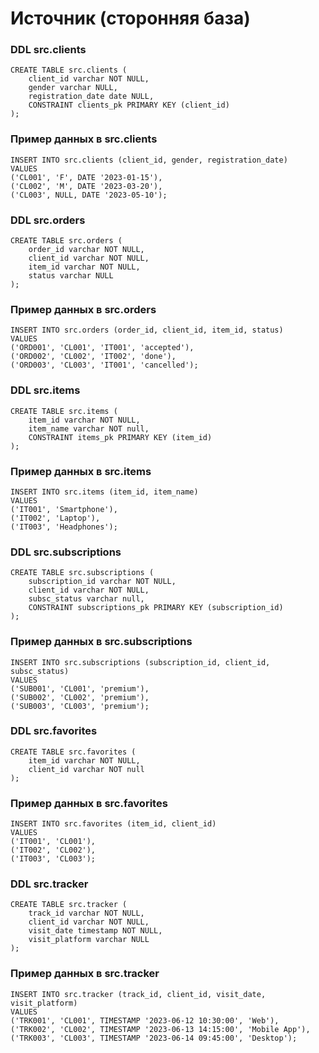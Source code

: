 # Источник (сторонняя база)

### DDL src.clients
```
CREATE TABLE src.clients (
	client_id varchar NOT NULL,
	gender varchar NULL,
	registration_date date NULL,
	CONSTRAINT clients_pk PRIMARY KEY (client_id)
);
```
### Пример данных в src.clients

```
INSERT INTO src.clients (client_id, gender, registration_date)
VALUES 
('CL001', 'F', DATE '2023-01-15'),
('CL002', 'M', DATE '2023-03-20'),
('CL003', NULL, DATE '2023-05-10');
```

### DDL src.orders

```
CREATE TABLE src.orders (
	order_id varchar NOT NULL,
	client_id varchar NOT NULL,
	item_id varchar NOT NULL,
	status varchar NULL
);
```

### Пример данных в src.orders
```
INSERT INTO src.orders (order_id, client_id, item_id, status)
VALUES 
('ORD001', 'CL001', 'IT001', 'accepted'),
('ORD002', 'CL002', 'IT002', 'done'),
('ORD003', 'CL003', 'IT001', 'cancelled');
```

### DDL src.items

```
CREATE TABLE src.items (
	item_id varchar NOT NULL,
	item_name varchar NOT null,
	CONSTRAINT items_pk PRIMARY KEY (item_id)
);
```

### Пример данных в src.items

```
INSERT INTO src.items (item_id, item_name)
VALUES 
('IT001', 'Smartphone'),
('IT002', 'Laptop'),
('IT003', 'Headphones');
```

### DDL src.subscriptions

```
CREATE TABLE src.subscriptions (
	subscription_id varchar NOT NULL,
	client_id varchar NOT NULL,
	subsc_status varchar null,
	CONSTRAINT subscriptions_pk PRIMARY KEY (subscription_id)
);
```

### Пример данных в src.subscriptions 

```
INSERT INTO src.subscriptions (subscription_id, client_id, subsc_status)
VALUES 
('SUB001', 'CL001', 'premium'),
('SUB002', 'CL002', 'premium'),
('SUB003', 'CL003', 'premium');
```

### DDL src.favorites 

```
CREATE TABLE src.favorites (
	item_id varchar NOT NULL,
	client_id varchar NOT null
);
```

### Пример данных в src.favorites

```
INSERT INTO src.favorites (item_id, client_id)
VALUES 
('IT001', 'CL001'),
('IT002', 'CL002'),
('IT003', 'CL003');
```

### DDL src.tracker

```
CREATE TABLE src.tracker (
	track_id varchar NOT NULL,
	client_id varchar NOT NULL,
	visit_date timestamp NOT NULL,
	visit_platform varchar NULL
);
```

### Пример данных в src.tracker

```
INSERT INTO src.tracker (track_id, client_id, visit_date, visit_platform)
VALUES 
('TRK001', 'CL001', TIMESTAMP '2023-06-12 10:30:00', 'Web'),
('TRK002', 'CL002', TIMESTAMP '2023-06-13 14:15:00', 'Mobile App'),
('TRK003', 'CL003', TIMESTAMP '2023-06-14 09:45:00', 'Desktop');
```
